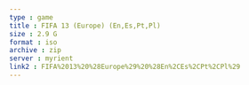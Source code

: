 ```yaml
---
type : game
title : FIFA 13 (Europe) (En,Es,Pt,Pl)
size : 2.9 G
format : iso
archive : zip
server : myrient
link2 : FIFA%2013%20%28Europe%29%20%28En%2CEs%2CPt%2CPl%29
---
```

